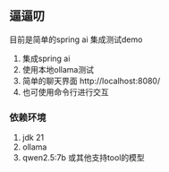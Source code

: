 ## 逼逼叨

目前是简单的spring ai 集成测试demo

1. 集成spring ai
2. 使用本地ollama测试
3. 简单的聊天界面 http://localhost:8080/
4. 也可使用命令行进行交互

### 依赖环境

1. jdk 21
2. ollama
3. qwen2.5:7b 或其他支持tool的模型